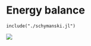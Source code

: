 # Energy balance

```@setup schymanskifig6a
include("./schymanski.jl")
```

![](./models/schymanski_et_al_2017_6a.svg)
